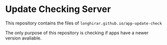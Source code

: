 # Update Checking Server
This repository contains the files of `longhirar.github.io/app-update-check`

The only purpose of this repository is checking if apps have a newer version avaliable.